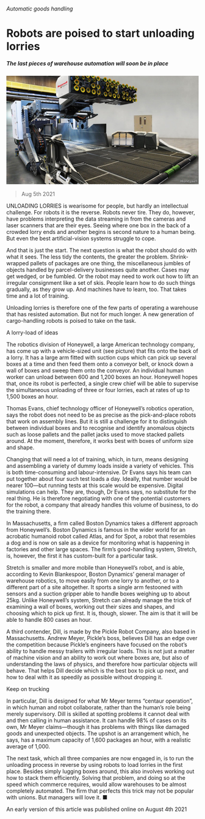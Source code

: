 ###### Automatic goods handling

# Robots are poised to start unloading lorries 

##### The last pieces of warehouse automation will soon be in place 

![image](images/20210807_stp001.jpg) 

> Aug 5th 2021 

UNLOADING LORRIES is wearisome for people, but hardly an intellectual challenge. For robots it is the reverse. Robots never tire. They do, however, have problems interpreting the data streaming in from the cameras and laser scanners that are their eyes. Seeing where one box in the back of a crowded lorry ends and another begins is second nature to a human being. But even the best artificial-vision systems struggle to cope.

And that is just the start. The next question is what the robot should do with what it sees. The less tidy the contents, the greater the problem. Shrink-wrapped pallets of packages are one thing, the miscellaneous jumbles of objects handled by parcel-delivery businesses quite another. Cases may get wedged, or be fumbled. Or the robot may need to work out how to lift an irregular consignment like a set of skis. People learn how to do such things gradually, as they grow up. And machines have to learn, too. That takes time and a lot of training.


Unloading lorries is therefore one of the few parts of operating a warehouse that has resisted automation. But not for much longer. A new generation of cargo-handling robots is poised to take on the task.

A lorry-load of ideas

The robotics division of Honeywell, a large American technology company, has come up with a vehicle-sized unit (see picture) that fits onto the back of a lorry. It has a large arm fitted with suction cups which can pick up several boxes at a time and then feed them onto a conveyor belt, or knock down a wall of boxes and sweep them onto the conveyor. An individual human worker can unload between 600 and 1,200 boxes an hour. Honeywell hopes that, once its robot is perfected, a single crew chief will be able to supervise the simultaneous unloading of three or four lorries, each at rates of up to 1,500 boxes an hour.

Thomas Evans, chief technology officer of Honeywell’s robotics operation, says the robot does not need to be as precise as the pick-and-place robots that work on assembly lines. But it is still a challenge for it to distinguish between individual boxes and to recognise and identify anomalous objects such as loose pallets and the pallet jacks used to move stacked pallets around. At the moment, therefore, it works best with boxes of uniform size and shape.

Changing that will need a lot of training, which, in turn, means designing and assembling a variety of dummy loads inside a variety of vehicles. This is both time-consuming and labour-intensive. Dr Evans says his team can put together about four such test loads a day. Ideally, that number would be nearer 100—but running tests at this scale would be expensive. Digital simulations can help. They are, though, Dr Evans says, no substitute for the real thing. He is therefore negotiating with one of the potential customers for the robot, a company that already handles this volume of business, to do the training there.

In Massachusetts, a firm called Boston Dynamics takes a different approach from Honeywell’s. Boston Dynamics is famous in the wider world for an acrobatic humanoid robot called Atlas, and for Spot, a robot that resembles a dog and is now on sale as a device for monitoring what is happening in factories and other large spaces. The firm’s good-handling system, Stretch, is, however, the first it has custom-built for a particular task.

Stretch is smaller and more mobile than Honeywell’s robot, and is able, according to Kevin Blankespoor, Boston Dynamics’ general manager of warehouse robotics, to move easily from one lorry to another, or to a different part of a site altogether. It sports a single arm festooned with sensors and a suction gripper able to handle boxes weighing up to about 25kg. Unlike Honeywell’s system, Stretch can already manage the trick of examining a wall of boxes, working out their sizes and shapes, and choosing which to pick up first. It is, though, slower. The aim is that it will be able to handle 800 cases an hour.

A third contender, Dill, is made by the Pickle Robot Company, also based in Massachusetts. Andrew Meyer, Pickle’s boss, believes Dill has an edge over the competition because Pickle’s engineers have focused on the robot’s ability to handle messy trailers with irregular loads. This is not just a matter of machine vision and an ability to work out where boxes are, but also of understanding the laws of physics, and therefore how particular objects will behave. That helps Dill decide which is the best box to pick up next, and how to deal with it as speedily as possible without dropping it.

Keep on trucking

In particular, Dill is designed for what Mr Meyer terms “centaur operation”, in which human and robot collaborate, rather than the human’s role being merely supervisory. Dill is skilled at spotting problems it cannot deal with and then calling in human assistance. It can handle 98% of cases on its own, Mr Meyer claims—though it has problems with things like damaged goods and unexpected objects. The upshot is an arrangement which, he says, has a maximum capacity of 1,600 packages an hour, with a realistic average of 1,000.

The next task, which all three companies are now engaged in, is to run the unloading process in reverse by using robots to load lorries in the first place. Besides simply lugging boxes around, this also involves working out how to stack them efficiently. Solving that problem, and doing so at the speed which commerce requires, would allow warehouses to be almost completely automated. The firm that perfects this trick may not be popular with unions. But managers will love it. ■

An early version of this article was published online on August 4th 2021

